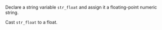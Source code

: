 Declare a string variable `str_float` and assign it a floating-point numeric string.

Cast `str_float` to a float.